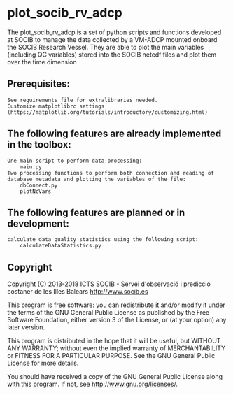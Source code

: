 # plot_socib_rv_adcp
The plot_socib_rv_adcp is a set of python scripts and functions developed at SOCIB to manage the data collected by a VM-ADCP mounted onboard the SOCIB Research Vessel. They are able to plot the main variables (including QC variables) stored into the SOCIB netcdf files and plot them over the time dimension

## Prerequisites:

    See requirements file for extralibraries needed.
    Customize matplotlibrc settings (https://matplotlib.org/tutorials/introductory/customizing.html)

## The following features are already implemented in the toolbox:

    One main script to perform data processing:
        main.py
    Two processing functions to perform both connection and reading of database metadata and plotting the variables of the file:
        dbConnect.py
        plotNcVars

## The following features are planned or in development:

    calculate data quality statistics using the following script:
        calculateDataStatistics.py

## Copyright

Copyright (C) 2013-2018 ICTS SOCIB - Servei d'observació i predicció costaner de les Illes Balears http://www.socib.es

This program is free software: you can redistribute it and/or modify it under the terms of the GNU General Public License as published by the Free Software Foundation, either version 3 of the License, or (at your option) any later version.

This program is distributed in the hope that it will be useful, but WITHOUT ANY WARRANTY; without even the implied warranty of MERCHANTABILITY or FITNESS FOR A PARTICULAR PURPOSE. See the GNU General Public License for more details.

You should have received a copy of the GNU General Public License along with this program. If not, see http://www.gnu.org/licenses/.
